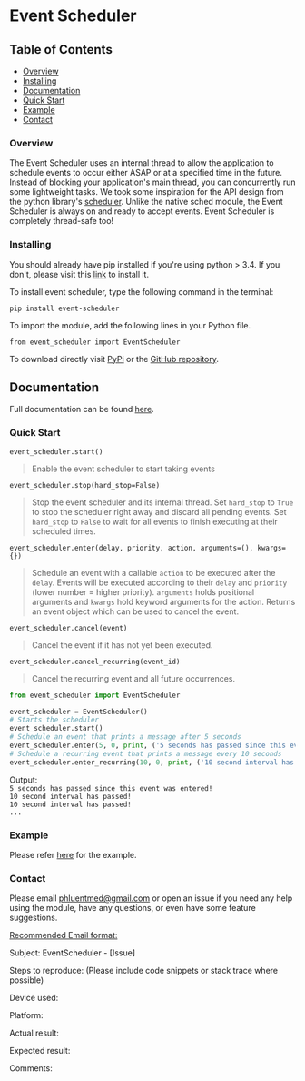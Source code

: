 # Event Scheduler
## Table of Contents
- [Overview](#overview)
- [Installing](#installing)
- [Documentation](#documentation)
- [Quick Start](#quick-start)
- [Example](#example)
- [Contact](#contact)

### Overview
The Event Scheduler uses an internal thread to allow the application to 
schedule events to occur either ASAP or at a specified time in the future.
Instead of blocking your application's main thread, you can concurrently run
some lightweight tasks. We took some inspiration for the API design from the
python library's [scheduler](https://docs.python.org/3/library/sched.html). Unlike
the native sched module, the Event Scheduler is always on and ready to accept
events. Event Scheduler is completely thread-safe too!


### Installing
You should already have pip installed if you're using python > 3.4. If you
don't, please visit this [link](https://pip.pypa.io/en/stable/installing/) to 
install it.

To install event scheduler, type the following command in the terminal:

`pip install event-scheduler`

To import the module, add the following lines in your Python file.

`from event_scheduler import EventScheduler`

To download directly visit [PyPi](https://pypi.org/project/event-scheduler/) or
the [GitHub repository](https://github.com/phluentmed/PythonEventScheduler).

## Documentation
Full documentation can be found [here](https://event-scheduler.readthedocs.io).
### Quick Start
`event_scheduler.start()`
> Enable the event scheduler to start taking events

`event_scheduler.stop(hard_stop=False)`
>Stop the event scheduler and its internal thread. Set `hard_stop` to `True`
>to stop the scheduler right away and discard all pending events. Set 
>`hard_stop` to `False` to wait for all events to finish executing at their
>scheduled times.

`event_scheduler.enter(delay, priority, action, arguments=(), kwargs={})`

>Schedule an event with a callable `action` to be executed after the `delay`.
>Events will be executed according to their `delay` and `priority` (lower 
>number = higher priority). `arguments` holds positional arguments and 
>`kwargs` hold keyword arguments for the action. Returns an event object which
>can be used to cancel the event.

`event_scheduler.cancel(event)`
>Cancel the event if it has not yet been executed.

`event_scheduler.cancel_recurring(event_id)`
>Cancel the recurring event and all future occurrences. 

```python
from event_scheduler import EventScheduler

event_scheduler = EventScheduler()
# Starts the scheduler
event_scheduler.start()
# Schedule an event that prints a message after 5 seconds
event_scheduler.enter(5, 0, print, ('5 seconds has passed since this event was entered!',))
# Schedule a recurring event that prints a message every 10 seconds
event_scheduler.enter_recurring(10, 0, print, ('10 second interval has passed!',))
```
Output:
\
`5 seconds has passed since this event was entered!`
\
`10 second interval has passed!`
\
`10 second interval has passed!`
\
`...`
 
### Example
Please refer
[here](https://github.com/phluentmed/event-scheduler/blob/master/example/transactions.py)
for the example. 

### Contact
Please email phluentmed@gmail.com or open an issue if you need any help using
the module, have any questions, or even have some feature suggestions.

<ins>Recommended Email format: </ins>

Subject: EventScheduler - [Issue]

Steps to reproduce: (Please include code snippets or stack trace where possible)

Device used:

Platform:

Actual result:

Expected result:

Comments:
